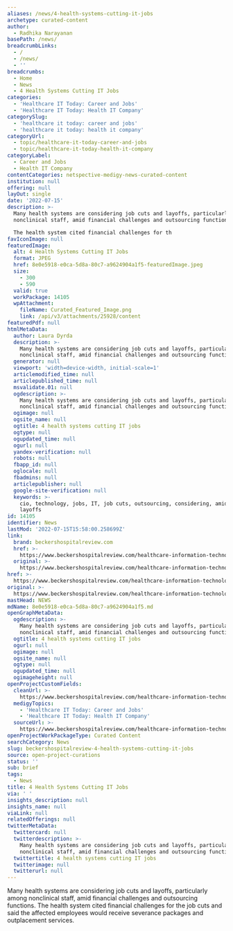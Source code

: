 ```yaml
---
aliases: /news/4-health-systems-cutting-it-jobs
archetype: curated-content
author:
  - Radhika Narayanan
basePath: /news/
breadcrumbLinks:
  - /
  - /news/
  - ''
breadcrumbs:
  - Home
  - News
  - 4 Health Systems Cutting IT Jobs
categories:
  - 'Healthcare IT Today: Career and Jobs'
  - 'Healthcare IT Today: Health IT Company'
categorySlug:
  - 'healthcare it today: career and jobs'
  - 'healthcare it today: health it company'
categoryUrl:
  - topic/healthcare-it-today-career-and-jobs
  - topic/healthcare-it-today-health-it-company
categoryLabel:
  - Career and Jobs
  - Health IT Company
contentCategories: netspective-medigy-news-curated-content
institution: null
offering: null
layOut: single
date: '2022-07-15'
description: >-
  Many health systems are considering job cuts and layoffs, particularly among
  nonclinical staff, amid financial challenges and outsourcing functions.

  The health system cited financial challenges for th
favIconImage: null
featuredImage:
  alt: 4 Health Systems Cutting IT Jobs
  format: JPEG
  href: 8e0e5918-e0ca-5d8a-80c7-a9624904a1f5-featuredImage.jpeg
  size:
    - 300
    - 590
  valid: true
  workPackage: 14105
  wpAttachment:
    fileName: Curated_Featured_Image.png
    link: /api/v3/attachments/25928/content
featuredPdf: null
htmlMetaData:
  author: Laura Dyrda
  description: >-
    Many health systems are considering job cuts and layoffs, particularly among
    nonclinical staff, amid financial challenges and outsourcing functions.
  generator: null
  viewport: 'width=device-width, initial-scale=1'
  articlemodified_time: null
  articlepublished_time: null
  msvalidate.01: null
  ogdescription: >-
    Many health systems are considering job cuts and layoffs, particularly among
    nonclinical staff, amid financial challenges and outsourcing functions.
  ogimage: null
  ogsite_name: null
  ogtitle: 4 health systems cutting IT jobs
  ogtype: null
  ogupdated_time: null
  ogurl: null
  yandex-verification: null
  robots: null
  fbapp_id: null
  oglocale: null
  fbadmins: null
  articlepublisher: null
  google-site-verification: null
  keywords: >-
    cio, technology, jobs, IT, job cuts, outsourcing, considering, amid, cuts,
    layoffs
id: 14105
identifier: News
lastMod: '2022-07-15T15:58:00.258699Z'
link:
  brand: beckershospitalreview.com
  href: >-
    https://www.beckershospitalreview.com/healthcare-information-technology/4-health-systems-cutting-it-jobs.html
  original: >-
    https://www.beckershospitalreview.com/healthcare-information-technology/4-health-systems-cutting-it-jobs.html
href: >-
  https://www.beckershospitalreview.com/healthcare-information-technology/4-health-systems-cutting-it-jobs.html
original: >-
  https://www.beckershospitalreview.com/healthcare-information-technology/4-health-systems-cutting-it-jobs.html
mastHead: NEWS
mdName: 8e0e5918-e0ca-5d8a-80c7-a9624904a1f5.md
openGraphMetaData:
  ogdescription: >-
    Many health systems are considering job cuts and layoffs, particularly among
    nonclinical staff, amid financial challenges and outsourcing functions.
  ogtitle: 4 health systems cutting IT jobs
  ogurl: null
  ogimage: null
  ogsite_name: null
  ogtype: null
  ogupdated_time: null
  ogimageheight: null
openProjectCustomFields:
  cleanUrl: >-
    https://www.beckershospitalreview.com/healthcare-information-technology/4-health-systems-cutting-it-jobs.html
  medigyTopics:
    - 'Healthcare IT Today: Career and Jobs'
    - 'Healthcare IT Today: Health IT Company'
  sourceUrl: >-
    https://www.beckershospitalreview.com/healthcare-information-technology/4-health-systems-cutting-it-jobs.html
openProjectWorkPackageType: Curated Content
searchCategory: News
slug: beckershospitalreview-4-health-systems-cutting-it-jobs
source: open-project-curations
status: ''
sub: brief
tags:
  - News
title: 4 Health Systems Cutting IT Jobs
via: ' '
insights_description: null
insights_name: null
viaLink: null
relatedOfferings: null
twitterMetaData:
  twittercard: null
  twitterdescription: >-
    Many health systems are considering job cuts and layoffs, particularly among
    nonclinical staff, amid financial challenges and outsourcing functions.
  twittertitle: 4 health systems cutting IT jobs
  twitterimage: null
  twitterurl: null
---
```

<p>Many health systems are considering job cuts and layoffs, particularly among nonclinical staff, amid financial challenges and outsourcing functions.
The health system cited financial challenges for the job cuts and said the affected employees would receive severance packages and outplacement services.</p>